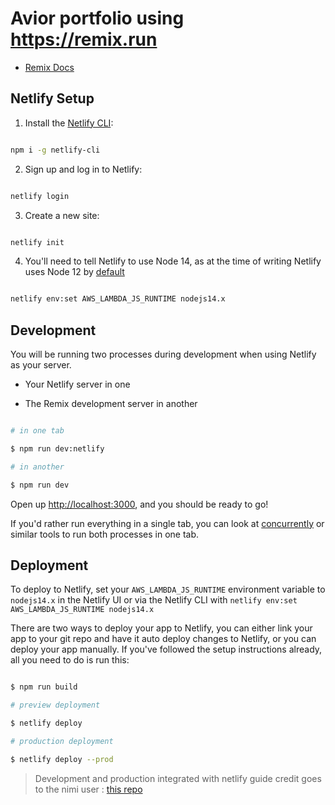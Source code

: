 
# Avior portfolio using https://remix.run


- [Remix Docs](https://remix.run/docs)



##  Netlify Setup

1. Install the [Netlify CLI](https://www.netlify.com/products/dev/):

```sh

npm i -g netlify-cli

```

2. Sign up and log in to Netlify:

```sh

netlify login

```

3. Create a new site:

```sh

netlify init

```

4. You'll need to tell Netlify to use Node 14, as at the time of writing Netlify uses Node 12 by [default](https://docs.netlify.com/functions/build-with-javascript/#runtime-settings)

```sh

netlify env:set AWS_LAMBDA_JS_RUNTIME nodejs14.x

```

##  Development

You will be running two processes during development when using Netlify as your server.

- Your Netlify server in one

- The Remix development server in another

```sh

# in one tab

$ npm run dev:netlify

# in another

$ npm run dev

```

Open up [http://localhost:3000](http://localhost:3000), and you should be ready to go!

If you'd rather run everything in a single tab, you can look at [concurrently](https://npm.im/concurrently) or similar tools to run both processes in one tab.

##  Deployment

To deploy to Netlify, set your `AWS_LAMBDA_JS_RUNTIME` environment variable to `nodejs14.x` in the Netlify UI or via the Netlify CLI with `netlify env:set AWS_LAMBDA_JS_RUNTIME nodejs14.x`

There are two ways to deploy your app to Netlify, you can either link your app to your git repo and have it auto deploy changes to Netlify, or you can deploy your app manually. If you've followed the setup instructions already, all you need to do is run this:

```sh

$ npm run build

# preview deployment

$ netlify deploy

# production deployment

$ netlify deploy --prod

```

> Development and production integrated with netlify guide credit goes to the nimi user : [this repo](https://github.com/nimi/remix-run-netlify/)
